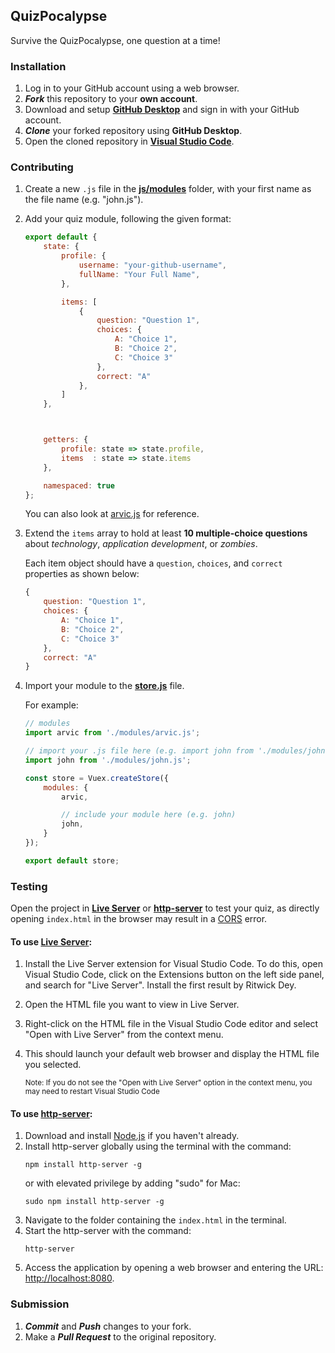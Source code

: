 ## QuizPocalypse
Survive the QuizPocalypse, one question at a time!

### Installation
1. Log in to your GitHub account using a web browser.
2. ***Fork*** this repository to your **own account**.
3. Download and setup [**GitHub Desktop**](https://desktop.github.com/) and sign in with your GitHub account.
4. ***Clone*** your forked repository using **GitHub Desktop**.
5. Open the cloned repository in [**Visual Studio Code**](https://code.visualstudio.com).

### Contributing
1. Create a new `.js` file in the [**js/modules**](js) folder, with your first name as the file name (e.g. "john.js").
2. Add your quiz module, following the given format:

    ```javascript
    export default {
        state: {
            profile: {
                username: "your-github-username",
                fullName: "Your Full Name",
            },

            items: [
                {
                    question: "Question 1",
                    choices: {
                        A: "Choice 1",
                        B: "Choice 2",
                        C: "Choice 3"
                    },
                    correct: "A"
                },
            ]
        },



        getters: {
            profile: state => state.profile,
            items  : state => state.items
        },

        namespaced: true
    };
    ```

   You can also look at [arvic.js](js/modules/arvic.js) for reference.


3. Extend the `items` array to hold at least **10 multiple-choice questions** about
   *technology*, *application development*, or *zombies*. 
   
   Each item object should have a `question`, `choices`, and `correct` properties
   as shown below:

   ```javascript
   {
       question: "Question 1",
       choices: {
           A: "Choice 1",
           B: "Choice 2",
           C: "Choice 3"
       },
       correct: "A"
   }
   ```

4. Import your module to the [**store.js**](js/store.js) file.
   
   For example:

   ```javascript
   // modules
   import arvic from './modules/arvic.js';
   
   // import your .js file here (e.g. import john from './modules/john.js')
   import john from './modules/john.js';
   
   const store = Vuex.createStore({
       modules: {
           arvic,
   
           // include your module here (e.g. john)
           john,
       }
   });
   
   export default store;
   ```

### Testing
Open the project in
[**Live Server**](https://marketplace.visualstudio.com/items?itemName=ritwickdey.LiveServer)
or
[**http-server**](https://www.npmjs.com/package/http-server)
to test your quiz,
as directly opening `index.html` in the browser may result in a
[CORS](https://developer.mozilla.org/en-US/docs/Web/HTTP/CORS) error.

#### To use [**Live Server**](https://marketplace.visualstudio.com/items?itemName=ritwickdey.LiveServer):
1. Install the Live Server extension for Visual Studio Code. To do this, open Visual Studio Code, click on the Extensions button on the left side panel, and search for "Live Server". Install the first result by Ritwick Dey. 
2. Open the HTML file you want to view in Live Server. 
3. Right-click on the HTML file in the Visual Studio Code editor and select "Open with Live Server" from the context menu. 
4. This should launch your default web browser and display the HTML file you selected. 
   
   <small>
   Note: If you do not see the "Open with Live Server" option in the context menu, you may need to restart Visual Studio Code
   </small>

#### To use [**http-server**](https://www.npmjs.com/package/http-server):
1. Download and install [Node.js](https://nodejs.org/) if you haven't already.
2. Install http-server globally using the terminal with the command:
   ```
   npm install http-server -g
   ```
   or with elevated privilege by adding "sudo" for Mac:
   ```
   sudo npm install http-server -g
   ```
3. Navigate to the folder containing the `index.html` in the terminal.
4. Start the http-server with the command:
   ```
   http-server
   ```
5. Access the application by opening a web browser and entering the URL:
  <http://localhost:8080>.

### Submission
1. ***Commit*** and ***Push*** changes to your fork.
2. Make a ***Pull Request*** to the original repository.
